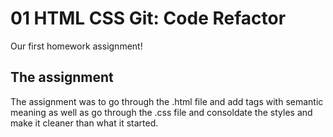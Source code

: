 # 01 HTML CSS Git: Code Refactor

Our first homework assignment!

## The assignment

The assignment was to go through the .html file and add tags with semantic meaning as well as go through the .css file and consoldate the styles and make it cleaner than what it started.
